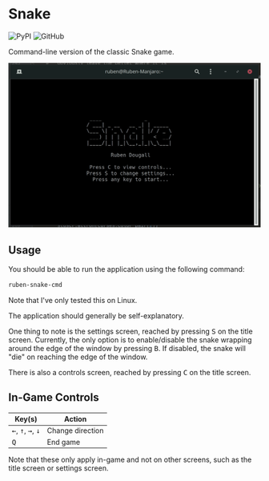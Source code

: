 # Snake

![PyPI](https://img.shields.io/pypi/v/ruben-snake-cmd)
![GitHub](https://img.shields.io/github/license/Ruben9922/snake-cmd)

Command-line version of the classic Snake game.

![GIF showing gameplay](https://raw.githubusercontent.com/Ruben9922/snake-cmd/master/screenshot1.gif)

## Usage
You should be able to run the application using the following command:
```bash
ruben-snake-cmd
```
Note that I've only tested this on Linux.

The application should generally be self-explanatory.

One thing to note is the settings screen, reached by pressing <kbd>S</kbd> on the title screen. Currently, the only option is to enable/disable the snake wrapping around the edge of the window by pressing <kbd>B</kbd>. If disabled, the snake will "die" on reaching the edge of the window.

There is also a controls screen, reached by pressing <kbd>C</kbd> on the title screen.

## In-Game Controls

| Key(s) | Action |
|-------------------------------------------------------|------------------|
| <kbd>←</kbd>, <kbd>↑</kbd>, <kbd>→</kbd>, <kbd>↓</kbd> | Change direction |
| <kbd>Q</kbd> | End game |

Note that these only apply in-game and not on other screens, such as the title screen or settings screen.

